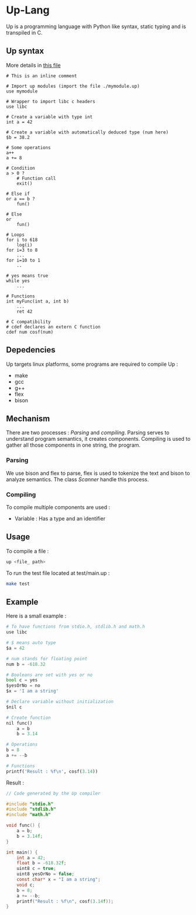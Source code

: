 # Up-Lang

Up is a programming language with Python like syntax, static typing and is transpiled in C.

## Up syntax

More details in [this file](syntax.md)

```
# This is an inline comment

# Import up modules (import the file ./mymodule.up)
use mymodule

# Wrapper to import libc c headers
use libc

# Create a variable with type int
int a = 42

# Create a variable with automatically deduced type (num here)
$b = 38.2

# Some operations
a++
a += 8

# Condition
a > 0 ?
    # Function call
    exit()

# Else if
or a == b ?
    fun()

# Else
or
    fun()

# Loops
for i to 618
    log(i)
for i=3 to 8
    ...
for i=10 to 1
    ..

# yes means true
while yes
    ...

# Functions
int myFunc(int a, int b)
    ...
    ret 42

# C compatibility
# cdef declares an extern C function
cdef num cosf(num)
```

## Depedencies

Up targets linux platforms, some programs are required to compile Up :

- make
- gcc
- g++
- flex
- bison

## Mechanism

There are two processes : *Parsing* and *compiling*.
Parsing serves to understand program semantics, it creates components.
Compiling is used to gather all those components in one string, the program.

### Parsing

We use bison and flex to parse, flex is used to tokenize the text and
bison to analyze semantics. The class *Scanner* handle this process.

### Compiling

To compile multiple components are used :
- Variable : Has a type and an identifier

## Usage

To compile a file :

```sh
up <file_ path>
```

To run the test file located at test/main.up :

```sh
make test
```

## Example

Here is a small example :

```python
# To have functions from stdio.h, stdlib.h and math.h
use libc

# $ means auto type
$a = 42

# num stands for floating point
num b = -618.32

# Booleans are set with yes or no
bool c = yes
$yesOrNo = no
$x = 'I am a string'

# Declare variable without initialization
$nil c

# Create function
nil func()
    a = b
    b = 3.14

# Operations
b = 8
a += --b

# Functions
printf('Result : %f\n', cosf(3.14))
```

Result :

```c
// Code generated by the Up compiler

#include "stdio.h"
#include "stdlib.h"
#include "math.h"

void func() {
    a = b;
    b = 3.14f;
}

int main() {
    int a = 42;
    float b = -618.32f;
    uint8 c = true;
    uint8 yesOrNo = false;
    const char* x = "I am a string";
    void c;
    b = 8;
    a += --b;
    printf("Result : %f\n", cosf(3.14f));
}
```
